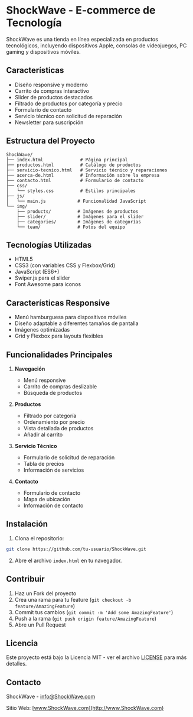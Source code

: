 # ShockWave - E-commerce de Tecnología

ShockWave es una tienda en línea especializada en productos tecnológicos, incluyendo dispositivos Apple, consolas de videojuegos, PC gaming y dispositivos móviles.

## Características

- Diseño responsive y moderno
- Carrito de compras interactivo
- Slider de productos destacados
- Filtrado de productos por categoría y precio
- Formulario de contacto
- Servicio técnico con solicitud de reparación
- Newsletter para suscripción

## Estructura del Proyecto

```
ShockWave/
├── index.html              # Página principal
├── productos.html          # Catálogo de productos
├── servicio-tecnico.html   # Servicio técnico y reparaciones
├── acerca-de.html          # Información sobre la empresa
├── contacto.html           # Formulario de contacto
├── css/
│   └── styles.css          # Estilos principales
├── js/
│   └── main.js            # Funcionalidad JavaScript
└── img/
    ├── products/          # Imágenes de productos
    ├── slider/            # Imágenes para el slider
    ├── categories/        # Imágenes de categorías
    └── team/              # Fotos del equipo
```

## Tecnologías Utilizadas

- HTML5
- CSS3 (con variables CSS y Flexbox/Grid)
- JavaScript (ES6+)
- Swiper.js para el slider
- Font Awesome para iconos

## Características Responsive

- Menú hamburguesa para dispositivos móviles
- Diseño adaptable a diferentes tamaños de pantalla
- Imágenes optimizadas
- Grid y Flexbox para layouts flexibles

## Funcionalidades Principales

1. **Navegación**
   - Menú responsive
   - Carrito de compras deslizable
   - Búsqueda de productos

2. **Productos**
   - Filtrado por categoría
   - Ordenamiento por precio
   - Vista detallada de productos
   - Añadir al carrito

3. **Servicio Técnico**
   - Formulario de solicitud de reparación
   - Tabla de precios
   - Información de servicios

4. **Contacto**
   - Formulario de contacto
   - Mapa de ubicación
   - Información de contacto

## Instalación

1. Clona el repositorio:
```bash
git clone https://github.com/tu-usuario/ShockWave.git
```

2. Abre el archivo `index.html` en tu navegador.

## Contribuir

1. Haz un Fork del proyecto
2. Crea una rama para tu feature (`git checkout -b feature/AmazingFeature`)
3. Commit tus cambios (`git commit -m 'Add some AmazingFeature'`)
4. Push a la rama (`git push origin feature/AmazingFeature`)
5. Abre un Pull Request

## Licencia

Este proyecto está bajo la Licencia MIT - ver el archivo [LICENSE](LICENSE) para más detalles.

## Contacto

ShockWave - info@ShockWave.com

Sitio Web: [www.ShockWave.com](http://www.ShockWave.com) 
